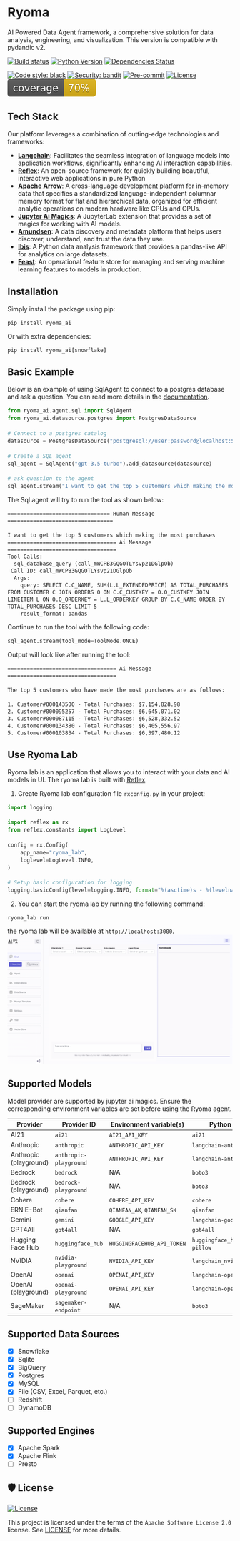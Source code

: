 # Ryoma
AI Powered Data Agent framework, a comprehensive solution for data analysis, engineering, and visualization. This version is compatible with pydandic v2. 


[![Build status](https://github.com/project-ryoma/ryoma/workflows/build/badge.svg)](https://github.com/project-ryoma/ryoma/actions/workflows/build.yml?query=workflow%3Abuild)
[![Python Version](https://img.shields.io/pypi/pyversions/ryoma.svg)](https://pypi.org/project/ryoma/)
[![Dependencies Status](https://img.shields.io/badge/dependencies-up%20to%20date-brightgreen.svg)](https://github.com/project-ryoma/ryoma/pulls?utf8=%E2%9C%93&q=is%3Apr%20author%3Aapp%2Fdependabot)

[![Code style: black](https://img.shields.io/badge/code%20style-black-000000.svg)](https://github.com/psf/black)
[![Security: bandit](https://img.shields.io/badge/security-bandit-green.svg)](https://github.com/PyCQA/bandit)
[![Pre-commit](https://img.shields.io/badge/pre--commit-enabled-brightgreen?logo=pre-commit&logoColor=white)](https://github.com/project-ryoma/ryoma/blob/main/.pre-commit-config.yaml)
[![License](https://img.shields.io/github/license/project-ryoma/ryoma)](https://github.com/project-ryoma/ryoma/blob/main/LICENSE)
[![Coverage Report](assets/images/coverage.svg)](https://github.com/project-ryoma/ryoma/blob/main/assets/images/coverage.svg)


## Tech Stack

Our platform leverages a combination of cutting-edge technologies and frameworks:

- **[Langchain](https://www.langchain.com/)**: Facilitates the seamless integration of language models into application workflows, significantly enhancing AI interaction capabilities.
- **[Reflex](https://reflex.dev/)**: An open-source framework for quickly building beautiful, interactive web applications in pure Python
- **[Apache Arrow](https://arrow.apache.org/)**: A cross-language development platform for in-memory data that specifies a standardized language-independent columnar memory format for flat and hierarchical data, organized for efficient analytic operations on modern hardware like CPUs and GPUs.
- **[Jupyter Ai Magics](https://github.com/jupyterlab/jupyter-ai)**: A JupyterLab extension that provides a set of magics for working with AI models.
- **[Amundsen](https://www.amundsen.io/)**: A data discovery and metadata platform that helps users discover, understand, and trust the data they use.
- **[Ibis](https://ibis-project.org/)**: A Python data analysis framework that provides a pandas-like API for analytics on large datasets.
- **[Feast](https://feast.dev/)**: An operational feature store for managing and serving machine learning features to models in production.

## Installation
Simply install the package using pip:

```shell
pip install ryoma_ai
```
Or with extra dependencies:

```shell
pip install ryoma_ai[snowflake]
```

## Basic Example
Below is an example of using SqlAgent to connect to a postgres database and ask a question.
You can read more details in the [documentation](https://project-ryoma.github.io/ryoma/).

```python
from ryoma_ai.agent.sql import SqlAgent
from ryoma_ai.datasource.postgres import PostgresDataSource

# Connect to a postgres catalog
datasource = PostgresDataSource("postgresql://user:password@localhost:5432/dbname")

# Create a SQL agent
sql_agent = SqlAgent("gpt-3.5-turbo").add_datasource(datasource)

# ask question to the agent
sql_agent.stream("I want to get the top 5 customers which making the most purchases", display=True)
```

The Sql agent will try to run the tool as shown below:
```text
================================ Human Message =================================

I want to get the top 5 customers which making the most purchases
================================== Ai Message ==================================
Tool Calls:
  sql_database_query (call_mWCPB3GQGOTLYsvp21DGlpOb)
 Call ID: call_mWCPB3GQGOTLYsvp21DGlpOb
  Args:
    query: SELECT C.C_NAME, SUM(L.L_EXTENDEDPRICE) AS TOTAL_PURCHASES FROM CUSTOMER C JOIN ORDERS O ON C.C_CUSTKEY = O.O_CUSTKEY JOIN LINEITEM L ON O.O_ORDERKEY = L.L_ORDERKEY GROUP BY C.C_NAME ORDER BY TOTAL_PURCHASES DESC LIMIT 5
    result_format: pandas
```
Continue to run the tool with the following code:
```python
sql_agent.stream(tool_mode=ToolMode.ONCE)
```
Output will look like after running the tool:
```text
================================== Ai Message ==================================

The top 5 customers who have made the most purchases are as follows:

1. Customer#000143500 - Total Purchases: $7,154,828.98
2. Customer#000095257 - Total Purchases: $6,645,071.02
3. Customer#000087115 - Total Purchases: $6,528,332.52
4. Customer#000134380 - Total Purchases: $6,405,556.97
5. Customer#000103834 - Total Purchases: $6,397,480.12
```

## Use Ryoma Lab
Ryoma lab is an application that allows you to interact with your data and AI models in UI.
The ryoma lab is built with [Reflex](https://reflex.dev/).

1. Create Ryoma lab configuration file `rxconfig.py` in your project:
```python
import logging

import reflex as rx
from reflex.constants import LogLevel

config = rx.Config(
    app_name="ryoma_lab",
    loglevel=LogLevel.INFO,
)

# Setup basic configuration for logging
logging.basicConfig(level=logging.INFO, format="%(asctime)s - %(levelname)s - %(message)s")
```

2. You can start the ryoma lab by running the following command:
```shell
ryoma_lab run
```
the ryoma lab will be available at `http://localhost:3000`.
![ui.png](assets%2Fui.png)

## Supported Models
Model provider are supported by jupyter ai magics. Ensure the corresponding environment variables are set before using the Ryoma agent.

| Provider            | Provider ID          | Environment variable(s)    | Python package(s)               |
|---------------------|----------------------|----------------------------|---------------------------------|
| AI21                | `ai21`               | `AI21_API_KEY`             | `ai21`                          |
| Anthropic           | `anthropic`          | `ANTHROPIC_API_KEY`        | `langchain-anthropic`           |
| Anthropic (playground)    | `anthropic-playground`     | `ANTHROPIC_API_KEY`        | `langchain-anthropic`           |
| Bedrock             | `bedrock`            | N/A                        | `boto3`                         |
| Bedrock (playground)      | `bedrock-playground`       | N/A                        | `boto3`                         |
| Cohere              | `cohere`             | `COHERE_API_KEY`           | `cohere`                        |
| ERNIE-Bot           | `qianfan`            | `QIANFAN_AK`, `QIANFAN_SK` | `qianfan`                       |
| Gemini              | `gemini`             | `GOOGLE_API_KEY`           | `langchain-google-genai`        |
| GPT4All             | `gpt4all`            | N/A                        | `gpt4all`                       |
| Hugging Face Hub    | `huggingface_hub`    | `HUGGINGFACEHUB_API_TOKEN` | `huggingface_hub`, `ipywidgets`, `pillow` |
| NVIDIA              | `nvidia-playground`        | `NVIDIA_API_KEY`           | `langchain_nvidia_ai_endpoints` |
| OpenAI              | `openai`             | `OPENAI_API_KEY`           | `langchain-openai`              |
| OpenAI (playground)       | `openai-playground`        | `OPENAI_API_KEY`           | `langchain-openai`              |
| SageMaker           | `sagemaker-endpoint` | N/A                        | `boto3`                         |

## Supported Data Sources
- [x] Snowflake
- [x] Sqlite
- [x] BigQuery
- [x] Postgres
- [x] MySQL
- [x] File (CSV, Excel, Parquet, etc.)
- [ ] Redshift
- [ ] DynamoDB

## Supported Engines
- [x] Apache Spark
- [x] Apache Flink
- [ ] Presto

## 🛡 License

[![License](https://img.shields.io/github/license/project-ryoma/ryoma)](https://github.com/project-ryoma/ryoma/blob/main/LICENSE)

This project is licensed under the terms of the `Apache Software License 2.0` license. See [LICENSE](https://github.com/ryoma/ryoma/blob/master/LICENSE) for more details.
